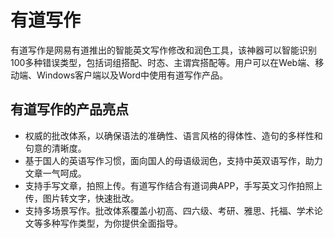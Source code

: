 # 有道写作

有道写作是网易有道推出的智能英文写作修改和润色工具，该神器可以智能识别100多种错误类型，包括词组搭配、时态、主谓宾搭配等。用户可以在Web端、移动端、Windows客户端以及Word中使用有道写作产品。
<h2>有道写作的产品亮点</h2>
<ul>
 	<li>权威的批改体系，以确保语法的准确性、语言风格的得体性、造句的多样性和句意的清晰度。</li>
 	<li>基于国人的英语写作习惯，面向国人的母语级润色，支持中英双语写作，助力文章一气呵成。</li>
 	<li>支持手写文章，拍照上传。有道写作结合有道词典APP，手写英文习作拍照上传，图片转文字，快速批改。</li>
 	<li>支持多场景写作。批改体系覆盖小初高、四六级、考研、雅思、托福、学术论文等多种写作类型，为你提供全面指导。</li>
</ul>